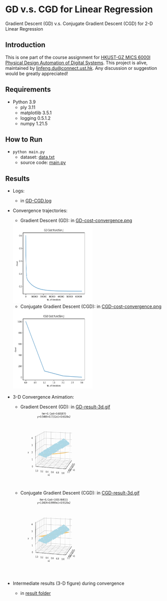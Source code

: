 # GD v.s. CGD for Linear Regression
Gradient Descent (GD) v.s. Conjugate Gradient Descent (CGD) for 2-D Linear Regression

## Introduction
This is one part of the course assignment for [HKUST-GZ MICS 6000I Physical Design Automation of Digital Systems](https://yuzhe630.github.io/teaching/2022-fall.html). This project is alive, maintained by <linfeng.du@connect.ust.hk>. Any discussion or suggestion would be greatly appreciated!

## Requirements
* Python 3.9
    * ply 3.11
    * matplotlib 3.5.1
    * logging 0.5.1.2
    * numpy 1.21.5

## How to Run
* `python main.py`
    * dataset: [data.txt](./data.txt)
    * source code: [main.py](./main.py)

## Results
* Logs:
    * in [GD-CGD.log](./GD-CGD.log)
* Convergence trajectories:
    * Gradient Descent (GD): in [GD-cost-convergence.png](./GD-cost-convergence.png)
    <img src="GD-cost-convergence.png" width="250" height="250"/>

    * Conjugate Gradient Descent (CGD): in [CGD-cost-convergence.png](./CGD-cost-convergence.png)
    <img src="CGD-cost-convergence.png" width="250" height="250"/>

* 3-D Convergence Animation:
    * Gradient Descent (GD): in [GD-result-3d.gif](./GD-result-3d.gif)
    <img src="GD-result-3d.gif" width="250" height="250"/>

    * Conjugate Gradient Descent (CGD): in [CGD-result-3d.gif](./CGD-result-3d.gif)
    <img src="CGD-result-3d.gif" width="250" height="250"/>
    
* Intermediate results (3-D figure) during convergence
    * in [result folder](./result/)